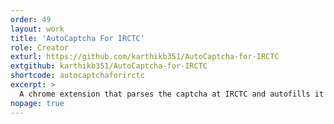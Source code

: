 ```yaml
---
order: 49
layout: work
title: 'AutoCaptcha For IRCTC'
role: Creator
exturl: https://github.com/karthikb351/AutoCaptcha-for-IRCTC
extgithub: karthikb351/AutoCaptcha-for-IRCTC
shortcode: autocaptchaforirctc
excerpt: >
  A chrome extension that parses the captcha at IRCTC and autofills it for you.
nopage: true
---
```

